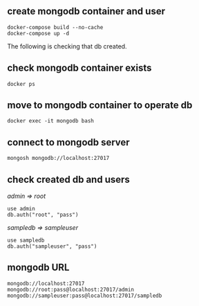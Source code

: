 ## create mongodb container and user
```
docker-compose build --no-cache
docker-compose up -d
```

The following is checking that db created.  

## check mongodb container exists
```
docker ps
```

## move to mongodb container to operate db
```
docker exec -it mongodb bash
```

## connect to mongodb server
```
mongosh mongodb://localhost:27017
```

## check created db and users

*admin => root*
```
use admin
db.auth("root", "pass")
```

*sampledb => sampleuser*
```
use sampledb
db.auth("sampleuser", "pass")
```

## mongodb URL
```
mongodb://localhost:27017
mongodb://root:pass@localhost:27017/admin
mongodb://sampleuser:pass@localhost:27017/sampledb
```